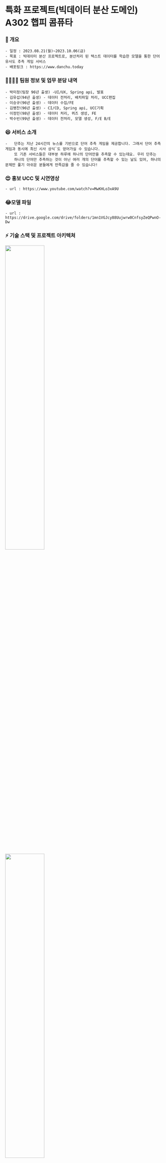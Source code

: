 # 특화 프로젝트(빅데이터 분산 도메인) A302 햅피 콤퓨타

### 📜 개요

    - 일정 : 2023.08.21(월)~2023.10.06(금)
    - 목표 : 빅데이터 분산 프로젝트로, 분산처리 된 텍스트 데이터를 학습한 모델을 통한 단어 유사도 추측 게임 서비스
    - 배포링크 : https://www.danchu.today

### 👩‍👩‍👦‍👦 팀원 정보 및 업무 분담 내역

    - 박미정(팀장 96년 출생) -UI/UX, Spring api, 발표
    - 김유섭(94년 출생) - 데이터 전처리, 배치파일 처리, UCC편집
    - 이승규(96년 출생) - 데이터 수집/FE
    - 김병찬(96년 출생) - CI/CD, Spring api, UCC기획
    - 이정민(98년 출생) - 데이터 처리, 퀴즈 생성, FE
    - 박수빈(99년 출생) - 데이터 전처리, 모델 생성, F/E B/E

### 😆 서비스 소개
    -   단추는 지난 24시간의 뉴스를 기반으로 단어 추측 게임을 제공합니다. 그래서 단어 추측 게임과 동시에 최신 시사 상식`도 얻어가실 수 있습니다.
        또 기존 서비스들은 대부분 하루에 하나의 단어만을 추측할 수 있는데요. 우리 단추는
        하나의 단어만 추측하는 것이 아닌 여러 개의 단어를 추측할 수 있는 날도 있어, 하나의 문제만 풀기 아쉬운 분들에게 만족감을 줄 수 있습니다!
### 😍 홍보 UCC 및 시연영상

    - url : https://www.youtube.com/watch?v=MwKHLo3xA9U

### 😂모델 파일

    - url : https://drive.google.com/drive/folders/1mn1VGJcy88Uujwrw0CnfsyZeQPwnO-Dw

### ⚡ 기술 스택 및 프로젝트 아키텍쳐
<img src="/uploads/416fd671ce0118de68b1b5a86508a572/image__13_.png" width="50%"><br>
<img src="/uploads/09ddcd35e032b43da338d4fff7bea186/undefined__8_.png" width="50%"><br>


### 🌎 페이지

- 퀴즈 페이지 메인<br>
<img src="/uploads/3f0dd2cc52fa57d063a2d2abf77b52dc/main.PNG" width="50%"><br>
- 유사도 추측 기능<br>
<img src="/uploads/194abda36d9043209fa80538757cd7e1/simialirty.PNG" width="50%"><br>
- 정답 통과 화면<br>
<img src="/uploads/397cd24085bce94c9dd5c9f7ece8e47a/cong.PNG" width="50%"><br>
- 관련 뉴스 화면<br>
<img src="/uploads/daab321ccda886afba5a50b1f6533bbb/result.PNG" width="50%"><br>

    
